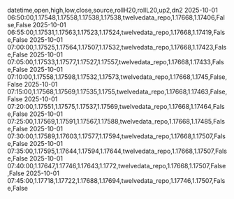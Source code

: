 datetime,open,high,low,close,source,rollH20,rollL20,up2,dn2
2025-10-01 06:50:00,1.17548,1.17558,1.17538,1.17538,twelvedata_repo,1.17668,1.17406,False,False
2025-10-01 06:55:00,1.17531,1.17563,1.17523,1.17524,twelvedata_repo,1.17668,1.17419,False,False
2025-10-01 07:00:00,1.17525,1.17564,1.17507,1.17532,twelvedata_repo,1.17668,1.17423,False,False
2025-10-01 07:05:00,1.17533,1.17577,1.17527,1.17557,twelvedata_repo,1.17668,1.17433,False,False
2025-10-01 07:10:00,1.17558,1.17598,1.17532,1.17573,twelvedata_repo,1.17668,1.1745,False,False
2025-10-01 07:15:00,1.17568,1.17569,1.17535,1.1755,twelvedata_repo,1.17668,1.17463,False,False
2025-10-01 07:20:00,1.17551,1.17575,1.17537,1.17569,twelvedata_repo,1.17668,1.17464,False,False
2025-10-01 07:25:00,1.17569,1.17591,1.17567,1.17588,twelvedata_repo,1.17668,1.17485,False,False
2025-10-01 07:30:00,1.17589,1.17603,1.17577,1.17594,twelvedata_repo,1.17668,1.17507,False,False
2025-10-01 07:35:00,1.17595,1.17644,1.17594,1.17644,twelvedata_repo,1.17668,1.17507,False,False
2025-10-01 07:40:00,1.17647,1.17746,1.17643,1.1772,twelvedata_repo,1.17668,1.17507,False,False
2025-10-01 07:45:00,1.17718,1.17722,1.17688,1.17694,twelvedata_repo,1.17746,1.17507,False,False
